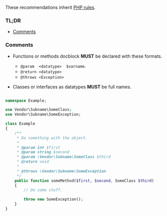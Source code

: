These recommendations inherit [PHP rules](../languages/php.md).

### TL;DR

- [Comments](#comments)

<a name="comments"></a>

### Comments

- Functions or methods docblock **MUST** be declared with these formats.
  - `@param  <datatype>  $varname`.
  - `@return <datatype>`
  - `@throws <Exception>`

- Classes or interfaces as datatypes **MUST** be full names.

```php

namespace Example;

use Vendor\Subname\SomeClass;
use Vendor\Subname\SomeException;

class Example
{
    /**
     * Do something with the object.
     *
     * @param int $first
     * @param string $second
     * @param \Vendor\Subname\SomeClass $third
     * @return void
     *
     * @throws \Vendor\Subname\SomeException
     */
    public function someMethod($first, $second, SomeClass $third)
    {
        // Do some stuff.

        throw new SomeException();
    }
}
```
